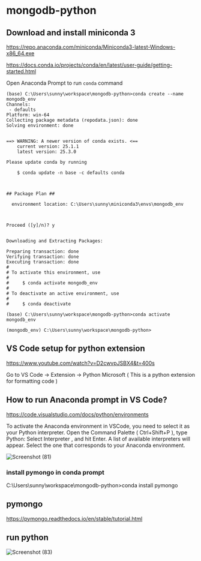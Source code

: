 # mongodb-python

## Download and install miniconda 3

https://repo.anaconda.com/miniconda/Miniconda3-latest-Windows-x86_64.exe

https://docs.conda.io/projects/conda/en/latest/user-guide/getting-started.html

Open Anaconda Prompt to run `conda` command

```
(base) C:\Users\sunny\workspace\mongodb-python>conda create --name mongodb_env
Channels:
 - defaults
Platform: win-64
Collecting package metadata (repodata.json): done
Solving environment: done


==> WARNING: A newer version of conda exists. <==
    current version: 25.1.1
    latest version: 25.3.0

Please update conda by running

    $ conda update -n base -c defaults conda



## Package Plan ##

  environment location: C:\Users\sunny\miniconda3\envs\mongodb_env



Proceed ([y]/n)? y


Downloading and Extracting Packages:

Preparing transaction: done
Verifying transaction: done
Executing transaction: done
#
# To activate this environment, use
#
#     $ conda activate mongodb_env
#
# To deactivate an active environment, use
#
#     $ conda deactivate

(base) C:\Users\sunny\workspace\mongodb-python>conda activate mongodb_env

(mongodb_env) C:\Users\sunny\workspace\mongodb-python>
```

## VS Code setup for python extension

https://www.youtube.com/watch?v=D2cwvpJSBX4&t=400s

Go to VS Code -> Extension -> Python Microsoft ( This is a python extension for formatting code ) 

## How to run Anaconda prompt in VS Code?

https://code.visualstudio.com/docs/python/environments

To activate the Anaconda environment in VSCode, you need to select it as your Python interpreter. Open the Command Palette ( Ctrl+Shift+P ), type Python: Select Interpreter , and hit Enter. A list of available interpreters will appear. Select the one that corresponds to your Anaconda environment.

![Screenshot (81)](https://github.com/user-attachments/assets/3d396554-c65a-4da5-baa4-ba76eff8ec8c)

### install pymongo in conda prompt

C:\Users\sunny\workspace\mongodb-python>conda install pymongo

## pymongo

https://pymongo.readthedocs.io/en/stable/tutorial.html

## run python

![Screenshot (83)](https://github.com/user-attachments/assets/75544503-9f91-4fda-bdae-85e7dee37e25)

